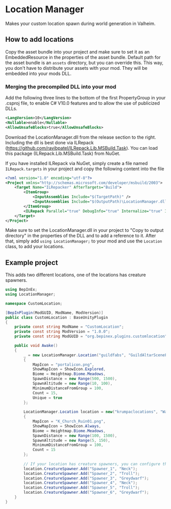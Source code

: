 # Location Manager

Makes your custom location spawn during world generation in Valheim.

## How to add locations

Copy the asset bundle into your project and make sure to set it as an EmbeddedResource in the properties of the asset bundle.
Default path for the asset bundle is an `assets` directory, but you can override this.
This way, you don't have to distribute your assets with your mod. They will be embedded into your mods DLL.

### Merging the precompiled DLL into your mod

Add the following three lines to the bottom of the first PropertyGroup in your .csproj file, to enable C# V10.0 features and to allow the use of publicized DLLs.

```xml
<LangVersion>10</LangVersion>
<Nullable>enable</Nullable>
<AllowUnsafeBlocks>true</AllowUnsafeBlocks>
```

Download the LocationManager.dll from the release section to the right.
Including the dll is best done via ILRepack (https://github.com/ravibpatel/ILRepack.Lib.MSBuild.Task). You can load this package (ILRepack.Lib.MSBuild.Task) from NuGet.

If you have installed ILRepack via NuGet, simply create a file named `ILRepack.targets` in your project and copy the following content into the file

```xml
<?xml version="1.0" encoding="utf-8"?>
<Project xmlns="http://schemas.microsoft.com/developer/msbuild/2003">
    <Target Name="ILRepacker" AfterTargets="Build">
        <ItemGroup>
            <InputAssemblies Include="$(TargetPath)" />
            <InputAssemblies Include="$(OutputPath)\LocationManager.dll" />
        </ItemGroup>
        <ILRepack Parallel="true" DebugInfo="true" Internalize="true" InputAssemblies="@(InputAssemblies)" OutputFile="$(TargetPath)" TargetKind="SameAsPrimaryAssembly" LibraryPath="$(OutputPath)" />
    </Target>
</Project>
```

Make sure to set the LocationManager.dll in your project to "Copy to output directory" in the properties of the DLL and to add a reference to it.
After that, simply add `using LocationManager;` to your mod and use the `Location` class, to add your locations.

## Example project

This adds two different locations, one of the locations has creature spawners.

```csharp
using BepInEx;
using LocationManager;

namespace CustomLocation;

[BepInPlugin(ModGUID, ModName, ModVersion)]
public class CustomLocation : BaseUnityPlugin
{
	private const string ModName = "CustomLocation";
	private const string ModVersion = "1.0.0";
	private const string ModGUID = "org.bepinex.plugins.customlocation";

	public void Awake()
	{
		_ = new LocationManager.Location("guildfabs", "GuildAltarSceneFab")
		{
			MapIcon = "portalicon.png",
			ShowMapIcon = ShowIcon.Explored,
			Biome = Heightmap.Biome.Meadows,
			SpawnDistance = new Range(500, 1500),
			SpawnAltitude = new Range(10, 100),
			MinimumDistanceFromGroup = 100,
			Count = 15,
			Unique = true
		};
		
		LocationManager.Location location = new("krumpaclocations", "WaterPit1")
		{
			MapIcon = "K_Church_Ruin01.png",
			ShowMapIcon = ShowIcon.Always,
			Biome = Heightmap.Biome.Meadows,
			SpawnDistance = new Range(100, 1500),
			SpawnAltitude = new Range(5, 150),
			MinimumDistanceFromGroup = 100,
			Count = 15
		};
		
		// If your location has creature spawners, you can configure the creature they spawn like this.
		location.CreatureSpawner.Add("Spawner_1", "Neck");
		location.CreatureSpawner.Add("Spawner_2", "Troll");
		location.CreatureSpawner.Add("Spawner_3", "Greydwarf");
		location.CreatureSpawner.Add("Spawner_4", "Neck");
		location.CreatureSpawner.Add("Spawner_5", "Troll");
		location.CreatureSpawner.Add("Spawner_6", "Greydwarf");
	}
}
```
